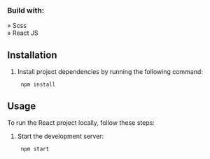 
<h3>Build with:</h3>

» Scss <br>
» React JS

## Installation
1.  Install project dependencies by running the following command:
    
    ``` 
     npm install
    ```
    

## Usage

To run the React project locally, follow these steps:

 1. Start the development server:

    ``` 
     npm start 
    ``` 
    

    



